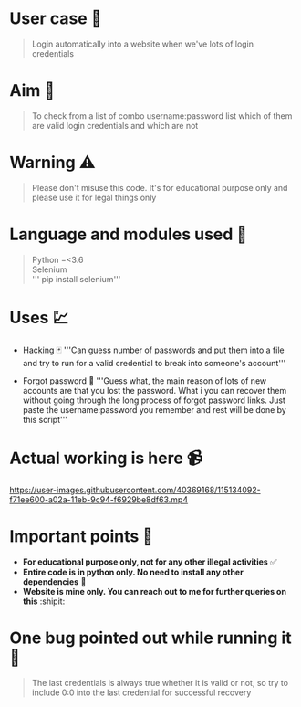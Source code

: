 # User case  📌
> Login automatically into a website when we've lots of login credentials

# Aim 🎯
> To check from a list of combo username:password list which of them are valid login credentials and which are not

# Warning ⚠️
> Please don't misuse this code. It's for educational purpose only and please use it for legal things only

# Language and modules used 🎨
> Python =<3.6  
> Selenium  
  ''' pip install selenium'''

# Uses 💹
- Hacking 🃏
  '''Can guess number of passwords and put them into a file and try to run for a valid credential to break into someone's account'''
  
- Forgot password 🚩
  '''Guess what, the main reason of lots of new accounts are that you lost the password. What i you can recover them without going through the long process of forgot password links. Just paste the username:password you remember and rest will be done by this script'''
    
# Actual working is here 📹
https://user-images.githubusercontent.com/40369168/115134092-f71ee600-a02a-11eb-9c94-f6929be8df63.mp4

# Important points 📝

- __For educational purpose only, not for any other illegal activities__ ✅
- __Entire code is in python only. No need to install any other dependencies__ 🐍
- __Website is mine only. You can reach out to me for further queries on this__ :shipit:

# One bug pointed out while running it 🐛

> The last credentials is always true whether it is valid or not, so try to include 0:0 into the last credential for successful recovery 
  

